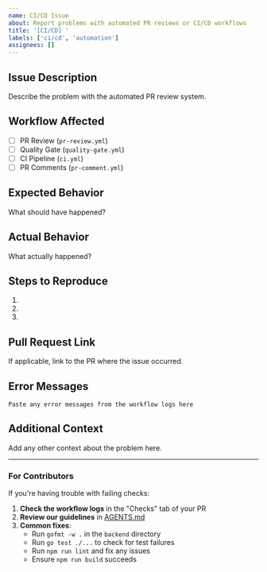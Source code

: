 ```yaml
---
name: CI/CD Issue
about: Report problems with automated PR reviews or CI/CD workflows
title: '[CI/CD] '
labels: ['ci/cd', 'automation']
assignees: []
---
```


## Issue Description
Describe the problem with the automated PR review system.

## Workflow Affected
- [ ] PR Review (`pr-review.yml`)
- [ ] Quality Gate (`quality-gate.yml`) 
- [ ] CI Pipeline (`ci.yml`)
- [ ] PR Comments (`pr-comment.yml`)

## Expected Behavior
What should have happened?

## Actual Behavior
What actually happened?

## Steps to Reproduce
1. 
2. 
3. 

## Pull Request Link
If applicable, link to the PR where the issue occurred.

## Error Messages
```
Paste any error messages from the workflow logs here
```

## Additional Context
Add any other context about the problem here.

---

### For Contributors
If you're having trouble with failing checks:

1. **Check the workflow logs** in the "Checks" tab of your PR
2. **Review our guidelines** in [AGENTS.md](../AGENTS.md)
3. **Common fixes**:
   - Run `gofmt -w .` in the `backend` directory
   - Run `go test ./...` to check for test failures
   - Run `npm run lint` and fix any issues
   - Ensure `npm run build` succeeds